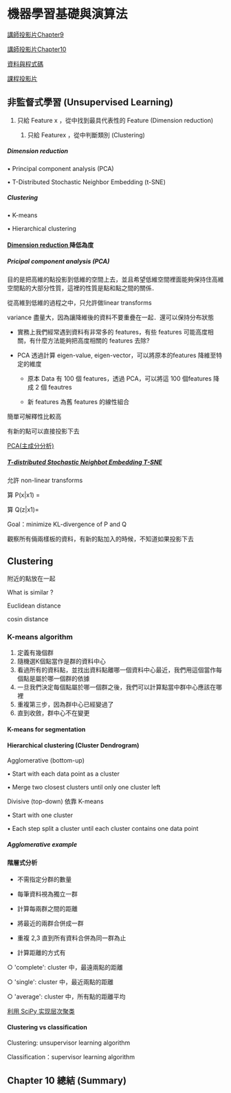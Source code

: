 # 機器學習基礎與演算法

[講師投影片Chapter9 ](https://drive.google.com/file/d/1QBUdp_e2OhK0WzaoL-4ZKzlTE9-mMNYg/view)

[講師投影片Chapter10 ](https://drive.google.com/file/d/1vjasef779W2oSD6yQSGBNiS7G3UOiT2a/view)

[資料與程式碼](https://drive.google.com/drive/folders/1RRX1YEI33jxDl-s7h67K1sVrTDdudjhM)

[課程投影片](https://drive.google.com/file/d/1CxXQhzkyvlkAyZ7u1hHK3TNHznRqYXa-/view)

## 非監督式學習 \(Unsupervised Learning\)

1. 只給 Feature x ，從中找到最具代表性的 Feature \(Dimension reduction\)

   1. 只給 Featurex ，從中判斷類別 \(Clustering\)

##### Dimension reduction

• Principal component analysis \(PCA\)

• T-Distributed Stochastic Neighbor Embedding \(t-SNE\)

##### Clustering

• K-means

• Hierarchical clustering

#### [Dimension reduction ](https://www.youtube.com/watch?v=eC5DzAzUbPQ)降低為度

##### Pricipal component analysis \(PCA\)

目的是把高維的點投影到低維的空間上去，並且希望低維空間裡面能夠保持住高維空間點的大部分性質，這裡的性質是點和點之間的關係．

從高維到低維的過程之中，只允許做linear transforms

variance 盡量大，因為讓降維後的資料不要重疊在一起．還可以保持分布狀態

* 實務上我們經常遇到資料有非常多的 features，有些 features 可能高度相關，有什麼方法能夠把高度相關的 features 去除?

* PCA 透過計算 eigen-value, eigen-vector，可以將原本的features 降維至特定的維度

  * 原本 Data 有 100 個 features，透過 PCA，可以將這 100 個features 降成 2 個 feautres

  * 新 features 為舊 features 的線性組合

簡單可解釋性比較高

有新的點可以直接投影下去

[PCA\(主成分分析\)](https://www.jianshu.com/p/4528aaa6dc48)

##### [T-distributed Stochastic Neighbot Embedding T-SNE](https://www.youtube.com/watch?v=IMqKFq7Yj3o)

允許 non-linear transforms

算 P\(x\|x1\) =

算 Q\(z\|x1\)=

Goal：minimize KL-divergence of P and Q

觀察所有倆兩樣板的資料，有新的點加入的時候，不知道如果投影下去

## Clustering

附近的點放在一起

What is similar ?

Euclidean distance

cosin distance

### K-means algorithm

1. 定義有幾個群
2. 隨機選K個點當作是群的資料中心
3. 看過所有的資料點，並找出資料點離哪一個資料中心最近，我們用這個當作每個點是屬於哪一個群的依據
4. 一旦我們決定每個點屬於哪一個群之後，我們可以計算點當中群中心應該在哪裡
5. 重複第三步，因為群中心已經變過了
6. 直到收斂，群中心不在變更

#### K-means for segmentation

#### Hierarchical clustering \(Cluster Dendrogram\)

Agglomerative \(bottom-up\)

• Start with each data point as a cluster

• Merge two closest clusters until only one cluster left

Divisive \(top-down\) 依靠 K-means

• Start with one cluster

• Each step split a cluster until each cluster contains one data point

##### Agglomerative example

#### 階層式分析

* 不需指定分群的數量

* 每筆資料視為獨立一群

* 計算每兩群之間的距離

* 將最近的兩群合併成一群

* 重複 2,3 直到所有資料合併為同一群為止

* 計算距離的方式有

○ 'complete': cluster 中，最遠兩點的距離

○ 'single': cluster 中，最近兩點的距離

○ 'average': cluster 中，所有點的距離平均

[ 利用 SciPy 实现层次聚类](https://haojunsui.github.io/2016/07/16/scipy-hac/)

#### Clustering vs classification

Clustering: unsupervisor learning algorithm

Classification：supervisor learning algorithm



## Chapter 10 總結 \(Summary\)



